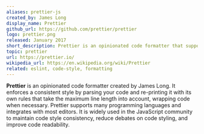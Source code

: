 ```yaml
---
aliases: prettier-js
created_by: James Long
display_name: Prettier
github_url: https://github.com/prettier/prettier
logo: prettier.png
released: January 2017
short_description: Prettier is an opinionated code formatter that supports many languages and integrates with most editors.
topic: prettier
url: https://prettier.io/
wikipedia_url: https://en.wikipedia.org/wiki/Prettier
related: eslint, code-style, formatting
---
```

**Prettier** is an opinionated code formatter created by James Long. It enforces a consistent style by parsing your code and re-printing it with its own rules that take the maximum line length into account, wrapping code when necessary. Prettier supports many programming languages and integrates with most editors. It is widely used in the JavaScript community to maintain code style consistency, reduce debates on code styling, and improve code readability.
